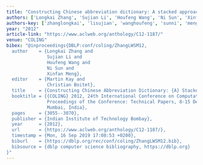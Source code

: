 ```yaml
---
title: "Constructing Chinese abbreviation dictionary: A stacked approach"
authors: ['Longkai Zhang', 'Sujian Li', 'Houfeng Wang', 'Ni Sun', 'Xinfan Meng']
authors-key: ['zhanglongkai', 'lisujian', 'wanghoufeng', 'sunni', 'mengxinfan']
year: "2012"
article-link: "https://www.aclweb.org/anthology/C12-1187/"
venue: "COLING"
bibex: "@inproceedings{DBLP:conf/coling/ZhangLWSM12,
  author    = {Longkai Zhang and
               Sujian Li and
               Houfeng Wang and
               Ni Sun and
               Xinfan Meng},
  editor    = {Martin Kay and
               Christian Boitet},
  title     = {Constructing Chinese Abbreviation Dictionary: {A} Stacked Approach},
  booktitle = {{COLING} 2012, 24th International Conference on Computational Linguistics,
               Proceedings of the Conference: Technical Papers, 8-15 December 2012,
               Mumbai, India},
  pages     = {3055--3070},
  publisher = {Indian Institute of Technology Bombay},
  year      = {2012},
  url       = {https://www.aclweb.org/anthology/C12-1187/},
  timestamp = {Mon, 16 Sep 2019 17:08:53 +0200},
  biburl    = {https://dblp.org/rec/conf/coling/ZhangLWSM12.bib},
  bibsource = {dblp computer science bibliography, https://dblp.org}
}"
---
```

